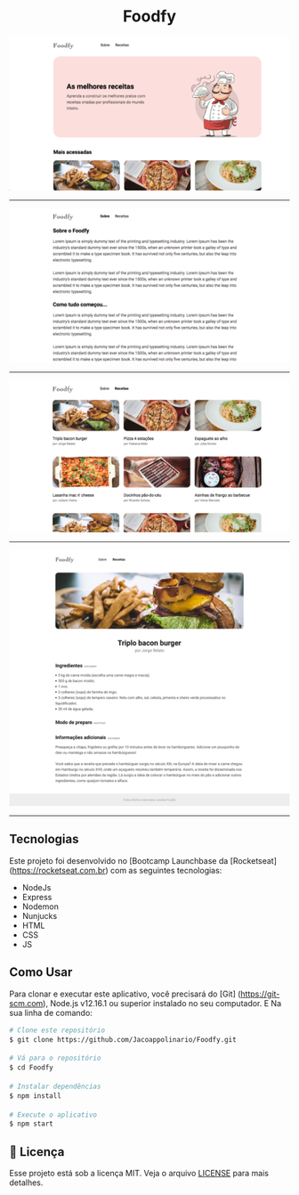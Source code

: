 <h1 align = "center">
  Foodfy
</h1>



![Preview](https://github.com/Jacoappolinario/foodfy/blob/master/preview/home.png)

---

![Preview](https://github.com/Jacoappolinario/foodfy/blob/master/preview/about.png)

---

![Preview](https://github.com/Jacoappolinario/foodfy/blob/master/preview/recipes.png)

---

![Preview](https://github.com/Jacoappolinario/foodfy/blob/master/preview/pag-receitas.png)

---

## Tecnologias

Este projeto foi desenvolvido no [Bootcamp Launchbase da [Rocketseat] (https://rocketseat.com.br) com as seguintes tecnologias:

- NodeJs
- Express
- Nodemon
- Nunjucks
- HTML
- CSS
- JS

## Como Usar

Para clonar e executar este aplicativo, você precisará do [Git] (https://git-scm.com), Node.js v12.16.1 ou superior instalado no seu computador. E Na sua linha de comando:

```bash
# Clone este repositório
$ git clone https://github.com/Jacoappolinario/Foodfy.git

# Vá para o repositório
$ cd Foodfy

# Instalar dependências
$ npm install

# Execute o aplicativo
$ npm start
```

## :memo: Licença

Esse projeto está sob a licença MIT. Veja o arquivo [LICENSE](/LICENSE) para mais detalhes.

